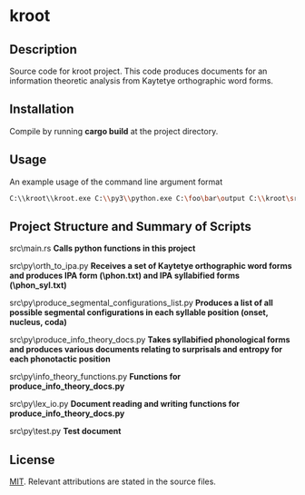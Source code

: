 # kroot

## Description
Source code for kroot project. This code produces documents for an information theoretic analysis from Kaytetye orthographic word forms.

## Installation
Compile by running **cargo build** at the project directory.

## Usage
An example usage of the command line argument format
```bash
C:\\kroot\\kroot.exe C:\\py3\\python.exe C:\foo\bar\output C:\\kroot\src\py
```

## Project Structure and Summary of Scripts
src\main.rs **Calls python functions in this project**

src\py\orth_to_ipa.py **Receives a set of Kaytetye orthographic word forms and produces IPA form (\phon.txt) and IPA syllabified forms (\phon_syl.txt)**

src\py\produce_segmental_configurations_list.py **Produces a list of all possible segmental configurations in each syllable position (onset, nucleus, coda)**

src\py\produce_info_theory_docs.py **Takes syllabified phonological forms and produces various documents relating to surprisals and entropy for each phonotactic position**

src\py\info_theory_functions.py **Functions for produce_info_theory_docs.py**

src\py\lex_io.py **Document reading and writing functions for produce_info_theory_docs.py**

src\py\test.py **Test document**

## License
[MIT](https://choosealicense.com/licenses/mit/). Relevant attributions are stated in the source files.
